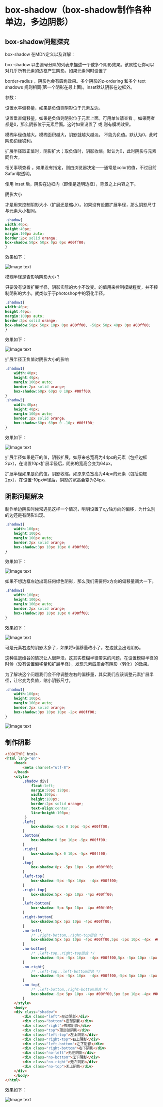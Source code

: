 # box-shadow（box-shadow制作各种单边，多边阴影）
## box-shadow问题探究
box-shadow 在MDN定义以及详解：

box-shadow 以由逗号分隔的列表来描述一个或多个阴影效果。该属性让你可以对几乎所有元素的边框产生阴影。如果元素同时设置了

border-radius ，阴影也会有圆角效果。多个阴影的z-ordering 和多个 text shadows 规则相同(第一个阴影在最上面)。inset默认阴影在边框外。

参数：

<offset-x> 设置水平偏移量，如果是负值则阴影位于元素左边。 
  
<offset-y> 设置垂直偏移量，如果是负值则阴影位于元素上面。可用单位请查看 <length> 。如果两者都是0，那么阴影位于元素后面。这时如果设置了<blur-radius> 或<spread-radius> 则有模糊效果。
  
<blur-radius>模糊半径值越大，模糊面积越大，阴影就越大越淡。 不能为负值。默认为0，此时阴影边缘锐利。
  
<spread-radius>扩展半径取正值时，阴影扩大；取负值时，阴影收缩。默认为0，此时阴影与元素同样大。
  
<color>相关事项查看 <color> 。如果没有指定，则由浏览器决定——通常是color的值，不过目前Safari取透明。
  
使用 inset 后，阴影在边框内（即使是透明边框），背景之上内容之下。

阴影大小

<spread-radius>才是用来控制阴影大小（扩展还是缩小）。如果没有设置扩展半径，那么阴影尺寸与元素大小相同。
```css
.shadow{
width:40px;
height:40px;
margin:100px auto;
border:2px solid orange;
box-shadow:50px 50px 0px 0px #00ff00;
}
```
效果如下：
  
![Image text](https://github.com/15234477664/box-shadow/blob/master/1.png)

模糊半径是否影响阴影大小？

只要没有设置扩展半径，阴影实际的大小不改变。<blur-radius>的值用来控制模糊程度，并不控制阴影的大小。<blur-radius>就类似于于photoshop中的羽化半径。
```css
.shadow1{
width:40px;
height:40px;
margin:100px auto;
border:2px solid orange;
box-shadow:50px 50px 10px 0px #00ff00, -50px 50px 40px 0px #00ff00;
}
```
效果如下：
  
![Image text](https://github.com/15234477664/box-shadow/blob/master/2.png)

扩展半径正负值对阴影大小的影响
```css
.shadow1{
    width:40px;
    height:40px;
    margin:100px auto;
    border:2px solid orange;
    box-shadow:60px 60px 0 10px #00ff00;
}
.shadow2{
    width:40px;
    height:40px;
    margin:100px auto;
    border:2px solid orange;
    box-shadow:60px 60px 0 -10px #00ff00;
}
```
效果如下：
  
![Image text](https://github.com/15234477664/box-shadow/blob/master/3.png)

扩展半径如果是正的值，阴影扩展，如原来总宽高为44px的元素（包括边框2px），在设置10px扩展半径后，阴影的宽高会变为64px。
  
扩展半径如果是负的值，阴影收缩，如原来总宽高为44px的元素（包括边框2px），在设置-10px半径后，阴影的宽高会变为24px。
## 阴影问题解决
制作单边阴影时候常遇见这样一个情况，明明设置了x,y轴方向的偏移，为什么别的边还是有阴影出现。
```css
.shadow1{
    width:100px;
    height:100px;
    margin:100px auto;
    border:2px solid orange;
    box-shadow:3px 10px 10px 0 #00ff00;
}
```
效果如下：
  
![Image text](https://github.com/15234477664/box-shadow/blob/master/4.png)

如果不想边框左边出现任何绿色阴影，那么我们需要将x方向的偏移量调大一下。
```css
.shadow1{
    width:100px;
    height:100px;
    margin:100px auto;
    border:2px solid orange;
    box-shadow:8px 10px 10px 0 #00ff00;
}
```
效果如下：
  
![Image text](https://github.com/15234477664/box-shadow/blob/master/5.png)

可是元素右边的阴影太多了，如果将x偏移量改小了，左边就会出现阴影。

这种进退维谷的情况让人很奔溃。这其实模糊半径带来的问题，在设置模糊半径的时候（没有设置偏移量和扩展半径），发现元素四周会有阴影（羽化）的效果。

为了解决这个问题我们会不停调整左右的偏移量，其实我们应该调整元素扩展半径，让它变为负值，缩小阴影尺寸。
```css
.shadow1{
    width:100px;
    height:100px;
    margin:100px auto;
    border:2px solid orange;
    box-shadow:3px 10px 10px -2px #00ff00;
}
```
![Image text](https://github.com/15234477664/box-shadow/blob/master/6.png)

## 制作阴影
```html
<!DOCTYPE html>
<html lang="en">
    <head>
        <meta charset="utf-8">
    </head>
    <style>
        .shadow div{
            float:left;
            margin:50px 120px;
            width:100px;
            height:100px;
            border:2px solid orange;
            text-align:center;
            line-height:100px;
         }
        .left{
            box-shadow:-5px 0 10px -5px #00ff00;
        }
        .bottom{
            box-shadow:0 5px 10px -5px #00ff00;
        }
        .right{
            box-shadow:5px 0 10px -5px #00ff00;
        }
        .top{
            box-shadow:0px -5px 10px -5px #00ff00;
        }
        .left-top{
            box-shadow:-5px -5px 10px  -4px #00ff00;            
        }        
        .right-top{
            box-shadow:5px -5px 10px -4px #00ff00;
        }
        .left-bottom{
            box-shadow:-5px 5px 10px -4px #00ff00;
        }
        .right-bottom{
            box-shadow:5px 5px 10px -4px #00ff00;
        }
        .no-left{
            /* .right-bottom,.right-top组合 */
            box-shadow:5px 5px 10px -4px #00ff00,5px -5px 10px -4px  #00ff00;
        }
        .no-bottom{
            /* .left-top,.right-top组合 */
            box-shadow:-5px -5px 10px  -4px #00ff00,5px -5px 10px -4px  #00ff00;
        }
        .no-right{
            /* .left-top，.left-bottom组合 */
            box-shadow:-5px -5px 10px  -4px #00ff00,-5px 5px 10px -4px #00ff00;
        }
        .no-top{
            /* .left-bottom,,right-bottom组合 */
            box-shadow:-5px 5px 10px -4px #00ff00,5px 5px 10px -4px #00ff00;
        }
    </style>
    <body>
    <div class="shadow">
        <div class="left">左边阴影</div>
        <div class="bottom">底部阴影</div>
        <div class="right">右部阴影</div>
        <div class="top">顶部部阴影</div>
        <div class="left-top">左上阴影</div>
        <div class="right-top">右上阴影</div>
        <div class="left-bottom">左下阴影</div>
        <div class="right-bottom">右下阴影</div>
        <div class="no-left">无左阴影</div>
        <div class="no-bottom">无下阴影</div>
        <div class="no-right">无右阴影</div>
        <div class="no-top">无上阴影</div>        
    </div>
    </body>
</html>
```
效果如下：
  
![Image text](https://github.com/15234477664/box-shadow/blob/master/7.png)
